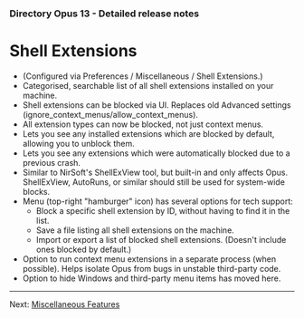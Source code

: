 ### Directory Opus 13 - Detailed release notes

# Shell Extensions

- (Configured via Preferences / Miscellaneous / Shell Extensions.)
- Categorised, searchable list of all shell extensions installed on your machine.
- Shell extensions can be blocked via UI. Replaces old Advanced settings (ignore_context_menus/allow_context_menus).
- All extension types can now be blocked, not just context menus.
- Lets you see any installed extensions which are blocked by default, allowing you to unblock them.
- Lets you see any extensions which were automatically blocked due to a previous crash.
- Similar to NirSoft's ShellExView tool, but built-in and only affects Opus. ShellExView, AutoRuns, or similar should still be used for system-wide blocks.
- Menu (top-right "hamburger" icon) has several options for tech support:
  - Block a specific shell extension by ID, without having to find it in the list.
  - Save a file listing all shell extensions on the machine.
  - Import or export a list of blocked shell extensions. (Doesn't include ones blocked by default.)
- Option to run context menu extensions in a separate process (when possible). Helps isolate Opus from bugs in unstable third-party code.
- Option to hide Windows and third-party menu items has moved here.

------------------------------------------------------------------------

Next: [Miscellaneous Features](/Manual/release_history/opus13_detailed/misc_features.md)
